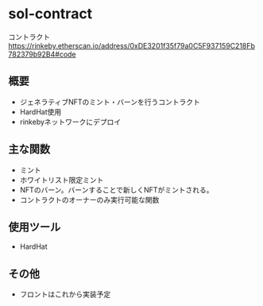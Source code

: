 # sol-contract

コントラクト
https://rinkeby.etherscan.io/address/0xDE3201f35f79a0C5F937159C218Fb782379b92B4#code

## 概要
- ジェネラティブNFTのミント・バーンを行うコントラクト
- HardHat使用
- rinkebyネットワークにデプロイ

## 主な関数
- ミント
- ホワイトリスト限定ミント
- NFTのバーン。バーンすることで新しくNFTがミントされる。
- コントラクトのオーナーのみ実行可能な関数

## 使用ツール
- HardHat

## その他
- フロントはこれから実装予定
